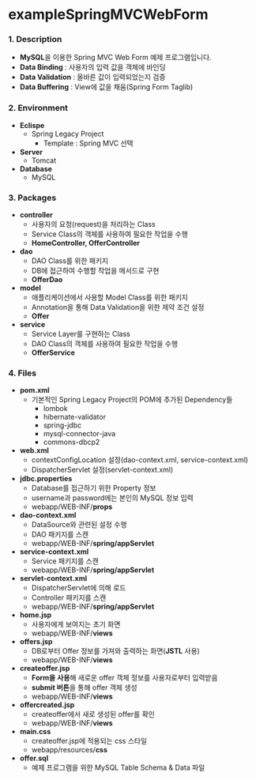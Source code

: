 # exampleSpringMVCWebForm

### **1. Description**
* **MySQL**을 이용한 Spring MVC Web Form 예제 프로그램입니다.
* **Data Binding** : 사용자의 입력 값을 객체에 바인딩
* **Data Validation** : 올바른 값이 입력되었는지 검증
* **Data Buffering** : View에 값을 채움(Spring Form Taglib)


### **2. Environment**
* **Eclispe**
  + Spring Legacy Project
    - Template : Spring MVC 선택
* **Server**
  + Tomcat
* **Database**
  + MySQL
  
  
### **3. Packages**
* **controller**
  + 사용자의 요청(request)을 처리하는 Class
  + Service Class의 객체를 사용하여 필요한 작업을 수행
  + **HomeController, OfferController**
* **dao**
  + DAO Class를 위한 패키지
  + DB에 접근하여 수행할 작업을 메서드로 구현
  + **OfferDao**
* **model**
  + 애플리케이션에서 사용할 Model Class를 위한 패키지
  + Annotation을 통해 Data Validation을 위한 제약 조건 설정
  + **Offer**
* **service**
  + Service Layer를 구현하는 Class
  + DAO Class의 객체를 사용하여 필요한 작업을 수행
  + **OfferService**


### **4. Files**
* **pom.xml**
  + 기본적인 Spring Legacy Project의 POM에 추가된 Dependency들
    - lombok
    - hibernate-validator
    - spring-jdbc
    - mysql-connector-java
    - commons-dbcp2
* **web.xml**
  + contextConfigLocation 설정(dao-context.xml, service-context.xml)
  + DispatcherServlet 설정(servlet-context.xml)
* **jdbc.properties**
  + Database를 접근하기 위한 Property 정보
  + username과 password에는 본인의 MySQL 정보 입력
  + webapp/WEB-INF/**props**
* **dao-context.xml**
  + DataSource와 관련된 설정 수행
  + DAO 패키지를 스캔
  + webapp/WEB-INF/**spring/appServlet**
* **service-context.xml**
  + Service 패키지를 스캔
  + webapp/WEB-INF/**spring/appServlet**
* **servlet-context.xml**
  + DispatcherServlet에 의해 로드
  + Controller 패키지를 스캔
  + webapp/WEB-INF/**spring/appServlet**
* **home.jsp**
  + 사용자에게 보여지는 초기 화면
  + webapp/WEB-INF/**views**
* **offers.jsp**
  + DB로부터 Offer 정보를 가져와 출력하는 화면(**JSTL** 사용)
  + webapp/WEB-INF/**views**
* **createoffer.jsp**
  + **Form을 사용**해 새로운 offer 객체 정보를 사용자로부터 입력받음
  + **submit 버튼**을 통해 offer 객체 생성
  + webapp/WEB-INF/**views**
* **offercreated.jsp**
  + createoffer에서 새로 생성된 offer를 확인
  + webapp/WEB-INF/**views**
* **main.css**
  + createoffer.jsp에 적용되는 css 스타일
  + webapp/resources/**css**
* **offer.sql**
  + 예제 프로그램을 위한 MySQL Table Schema & Data 파일
